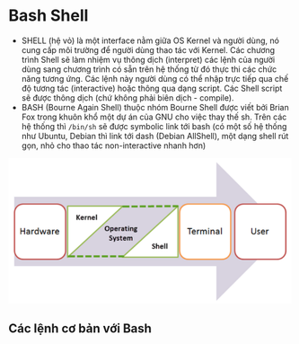 # Bash Shell

* SHELL (hệ vỏ) là một interface nằm giữa OS Kernel và người dùng, nó cung cấp môi trường để người dùng thao tác với Kernel. Các chương trình Shell sẽ làm nhiệm vụ thông dịch (interpret) các lệnh của người dùng sang chương trình có sẵn trên hệ thống từ đó thực thi các chức năng tương ứng. Các lệnh này người dùng có thể nhập trực tiếp qua chế độ tương tác (interactive) hoặc thông qua dạng script. Các Shell script sẽ được thông dịch (chứ không phải biên dịch - compile).
* BASH (Bourne Again Shell) thuộc nhóm Bourne Shell được viết bởi Brian Fox trong khuôn khổ một dự án của GNU cho việc thay thế sh.
Trên các hệ thống thì `/bin/sh` sẽ được symbolic link tới bash (có một số hệ thống như Ubuntu, Debian thì link tới dash (Debian AllShell), một dạng shell rút gọn, nhỏ cho thao tác non-interactive nhanh hơn)

![bash](images_Linux/bash.png)

## Các lệnh cơ bản với Bash
